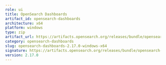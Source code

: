 ```yaml
---
role: ui
title: OpenSearch Dashboards
artifact_id: opensearch-dashboards
architecture: x64
platform: windows
type: zip
artifact_url: https://artifacts.opensearch.org/releases/bundle/opensearch-dashboards/2.17.0/opensearch-dashboards-2.17.0-windows-x64.zip
category: opensearch-dashboards
slug: opensearch-dashboards-2.17.0-windows-x64
signature: https://artifacts.opensearch.org/releases/bundle/opensearch-dashboards/2.17.0/opensearch-dashboards-2.17.0-windows-x64.zip.sig
version: 2.17.0
---
```


